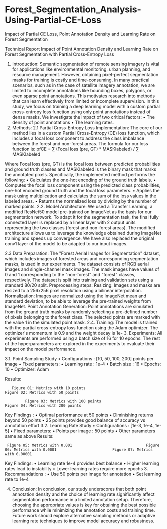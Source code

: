 # Forest_Segmentation_Analysis-Using-Partial-CE-Loss
Impact of Partial CE Loss, Point Annotation Density and Learning Rate on Forest Segmentation

Technical Report
 Impact of Point Annotation Density and Learning Rate on Forest Segmentation with Partial Cross-Entropy Loss



1. Introduction:
Semantic segmentation of remote sensing imagery is vital for applications like environmental monitoring, urban planning, and resource management. However, obtaining pixel-perfect segmentation masks for training is costly and time-consuming. 
In many practical scenarios, such as in the case of satellite imagery annotation, we are limited to incomplete annotations like bounding boxes, polygons, or even sparse point annotations. This motivates research into methods that can learn effectively from limited or incomplete supervision.
In this study, we focus on training a deep learning model with a custom partial cross-entropy loss function using only point annotations instead of dense masks. We investigate the impact of two critical factors:
•	The density of point annotations
•	The learning rates.
2. Methods:
2.1 Partial Cross-Entropy Loss Implementation:
The core of our method lies in a custom Partial Cross-Entropy (CE) loss function, which includes a focal loss component to address the class imbalance between the forest and non-forest areas. The formula for our loss function is:
pfCE = ∑ (Focal loss (pre, GT) * MASKlabeled) / ∑ MASKlabeled

Where Focal loss (pre, GT) is the focal loss between predicted probabilities and ground truth classes and MASKlabeled is the binary mask that marks the annotated pixels.
Specifically, the implemented method performs the following:
•	Calculates the one-hot encoding of the ground truth labels.
•	Computes the focal loss component using the predicted class probabilities, one-hot encoded ground truth and the focal loss parameters.
•	Applies the mask using multiplication and calculates the sum of the loss values in the labeled areas.
•	Returns the normalized loss by dividing by the number of marked points.
2.2. Model Architecture:
We used a Transfer Learning, a modified ResNet50 model pre-trained on ImageNet as the basis for our segmentation network. To adapt it for the segmentation task, the final fully connected layer is replaced by a linear layer with 2 output units representing the two classes (forest and non-forest areas). The modified architecture allows us to leverage the knowledge obtained during ImageNet training and speeds up convergence. We have also replaced the original conv1 layer of the model to be adapted to our input images.

2.3 Data Preparation:
The "Forest Aerial Images for Segmentation" dataset, which includes images of forested areas and corresponding segmentation masks, is used in our experiments. The dataset consists of RGB aerial images and single-channel mask images. The mask images have values of 0 and 1 corresponding to the "non-forest" and "forest" classes, respectively. The dataset is split into training and validation sets using a standard 80/20 split.
Preprocessing steps:
Resizing: Images and masks are resized to a 256x256 pixel resolution using a bilinear interpolation.
Normalization: Images are normalized using the ImageNet mean and standard deviation, to be able to leverage the pre-trained weights from ImageNet.
Point Annotation Generation: Point annotations are simulated from the ground truth masks by randomly selecting a pre-defined number of pixels belonging to the forest class. The selected points are marked with the value 1 in the simulated point mask.
2.4. Training:
The model is trained with the partial cross-entropy loss function using the Adam optimizer. The optimizer's momentum is 0.9 and the weight decay is 1e-
3. Experiments: 
All experiments are performed using a batch size of 16 for 10 epochs. The rest of the hyperparameters are explored in the experiments to evaluate their impact on the model performance.

3.1. Point Sampling Study
•	Configurations : [10, 50, 100, 200] points per image
•	Fixed parameters: 
•	Learning rate : 1e-4
•	Batch size : 16
•	Epochs: 10
•	Optimizer: Adam



Results:
            
       Figure 01: Metrics with 10 points                                                       Figure 02: Metrics with 50 points                      
                     
             Figure 03: Metrics with 100 points                                       Figure 04: Metrics with 200 points                
   Key Findings :
•	Optimal performance at 50 points
•	Diminishing returns beyond 50 points
•	25 points provides good balance of accuracy vs annotation effort
3.2.	Learning Rate Study
•	Configurations : [1e-3, 1e-4, 1e-5]
•	Fixed parameters: 
•	Points per image : 50 points
•	Other parameters same as above
Results:
                
     Figure 05: Metrics with 0.001                                 Figure 06: Metrics with 0.0001                         Figure 07: Metrics with 0.00001            
Key Findings:
•	Learning rate 1e-4 provides best balance
•	Higher learning rates lead to instability
•	Lower learning rates require more epochs
3.	Recommandations :
•	Use 50 points per image for annotation
•	Set learning rate to 1e-4

4.	Conclusion:
In conclusion, our study underscores that both point annotation density and the choice of learning rate significantly affect segmentation performance in a limited annotation setup. Therefore, choosing the appropriate values is key for obtaining the best possible performance while minimizing the annotation costs and training time. Future work should explore alternative sampling methods or adaptive learning rate techniques to improve model accuracy and robustness.


